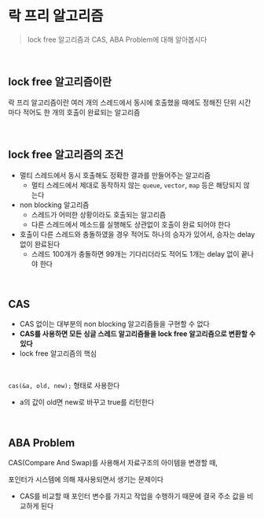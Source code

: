 # 락 프리 알고리즘
> lock free 알고리즘과 CAS, ABA Problem에 대해 알아봅시다
<br>


## lock free 알고리즘이란
락 프리 알고리즘이란 여러 개의 스레드에서 동시에 호출했을 때에도 정해진 단위 시간마다 적어도 한 개의 호출이 완료되는 알고리즘

<br>

## lock free 알고리즘의 조건
- 멀티 스레드에서 동시 호출해도 정확한 결과를 만들어주는 알고리즘
  - 멀티 스레드에서 제대로 동작하지 않는 `queue`, `vector`, `map` 등은 해당되지 않는다
- non blocking 알고리즘
  - 스레드가 어떠한 상황이라도 호출되는 알고리즘
  - 다른 스레드에서 메소드를 실행해도 상관없이 호출이 완료 되어야 한다
- 호출이 다른 스레드와 충돌하였을 경우 적어도 하나의 승자가 있어서, 승자는 delay 없이 완료된다
  - 스레드 100개가 충돌하면 99개는 기다리더라도 적어도 1개는 delay 없이 끝나야 한다

<br>

## CAS
- CAS 없이는 대부분의 non blocking 알고리즘들을 구현할 수 없다
- **CAS를 사용하면 모든 싱글 스레드 알고리즘들을 lock free 알고리즘으로 변환할 수 있다**
- lock free 알고리즘의 핵심 
<br>

`cas(&a, old, new);` 형태로 사용한다
<br>

- a의 값이 old면 new로 바꾸고 true를 리턴한다

<br>

## ABA Problem 
CAS(Compare And Swap)를 사용해서 자료구조의 아이템을 변경할 때,
<br>

포인터가 시스템에 의해 재사용되면서 생기는 문제이다
- CAS를 비교할 때 포인터 변수를 가지고 작업을 수행하기 때문에 결국 주소 값을 비교하게 된다


